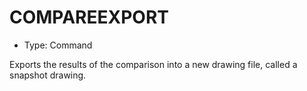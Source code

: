 # COMPAREEXPORT

- Type: Command

Exports the results of the comparison into a new drawing file, called a snapshot drawing.
